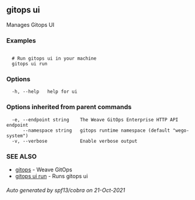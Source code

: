 ## gitops ui

Manages Gitops UI

### Examples

```

  # Run gitops ui in your machine
  gitops ui run

```

### Options

```
  -h, --help   help for ui
```

### Options inherited from parent commands

```
  -e, --endpoint string    The Weave GitOps Enterprise HTTP API endpoint
      --namespace string   gitops runtime namespace (default "wego-system")
  -v, --verbose            Enable verbose output
```

### SEE ALSO

* [gitops](gitops.md)	 - Weave GitOps
* [gitops ui run](gitops_ui_run.md)	 - Runs gitops ui

###### Auto generated by spf13/cobra on 21-Oct-2021
